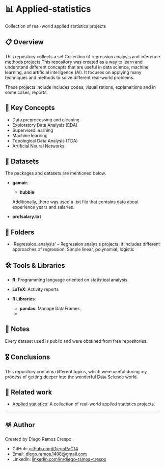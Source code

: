 # 📊 Applied-statistics
Collection of real-world applied statistics projects

## 📋 Overview

This repository collects a set Collection of regression analysis and inference methods projects
This repository was created as a way to learn and understand different concepts that are useful in data science, machine learning, and artificial intelligence (AI). It focuses on applying many techniques and methods to solve different real-world problems. 

These projects include includes codes, visualizations, explanaitions and in some cases, reports.

## 🧠 Key Concepts

- Data preprocessing and cleaning
- Exploratory Data Analysis (EDA)
- Supervised learning
- Machine learning
- Topological Data Analysis (TDA)
- Artificial Neural Networks 


## 📖 Datasets

The packages and datasets are mentioned below.

- **gamair**:
    - **hubble**

  Additionally, there was used a .txt file that contains data about experience years and salaries.
- **profsalary.txt**

## 📂 Folders

- 'Regression_analysis' – Regression analysis projects, it includes different approaches of regression: Simple linear, polynomial, logistic  


## 🛠️ Tools & Libraries

- **R**: Programming language oriented on statistical analysis
- **LaTeX**: Activity reports

- **R Libraries**:
    - **pandas**: Manage DataFrames
    - 
## 📌 Notes

Every dataset used is public and were obtained from free repositories.

## 🎖️ Conclusions

This repository contains different topics, which were useful during my process of getting deeper into the wonderful Data Science world. 

## 📎 Related work

- [Applied statistics](https://github.com/DiegoRaC14/Data-science-projects): A collection of real-world applied statistics projects.

---
## 🪅 Author

Created by Diego Ramos Crespo
- GitHub: [github.com/DiegoRaC14](https://github.com/DiegoRaC14)  
- Email: diego.ramos.1408@gmail.com
- LinkedIn: [linkedin.com/in/diego-ramos-crespo](https://www.linkedin.com/in/diego-ramos-crespo)
